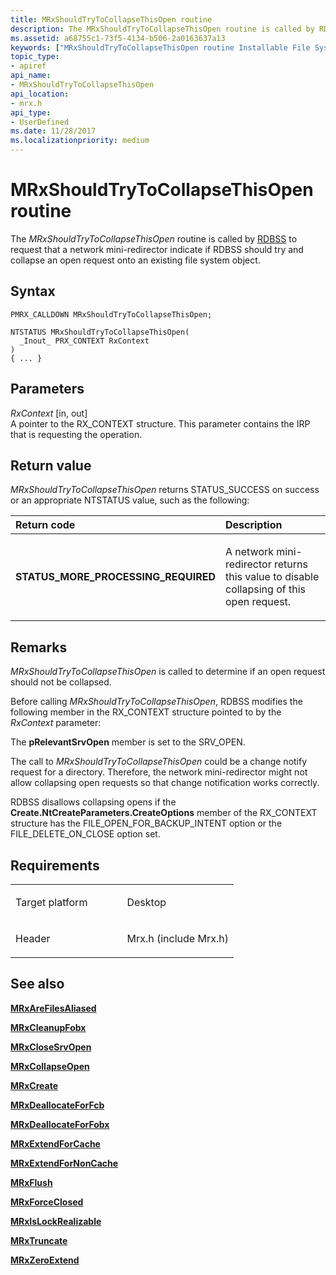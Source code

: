 ```yaml
---
title: MRxShouldTryToCollapseThisOpen routine
description: The MRxShouldTryToCollapseThisOpen routine is called by RDBSS to request that a network mini-redirector indicate if RDBSS should try and collapse an open request onto an existing file system object.
ms.assetid: a68755c1-73f5-4134-b506-2a0163637a13
keywords: ["MRxShouldTryToCollapseThisOpen routine Installable File System Drivers", "PMRX_CALLDOWN"]
topic_type:
- apiref
api_name:
- MRxShouldTryToCollapseThisOpen
api_location:
- mrx.h
api_type:
- UserDefined
ms.date: 11/28/2017
ms.localizationpriority: medium
---
```


# MRxShouldTryToCollapseThisOpen routine


The *MRxShouldTryToCollapseThisOpen* routine is called by [RDBSS](https://docs.microsoft.com/windows-hardware/drivers/ifs/the-rdbss-driver-and-library) to request that a network mini-redirector indicate if RDBSS should try and collapse an open request onto an existing file system object.

Syntax
------

```ManagedCPlusPlus
PMRX_CALLDOWN MRxShouldTryToCollapseThisOpen;

NTSTATUS MRxShouldTryToCollapseThisOpen(
  _Inout_ PRX_CONTEXT RxContext
)
{ ... }
```

Parameters
----------

*RxContext* \[in, out\]  
A pointer to the RX\_CONTEXT structure. This parameter contains the IRP that is requesting the operation.

Return value
------------

*MRxShouldTryToCollapseThisOpen* returns STATUS\_SUCCESS on success or an appropriate NTSTATUS value, such as the following:

<table>
<colgroup>
<col width="50%" />
<col width="50%" />
</colgroup>
<thead>
<tr class="header">
<th align="left">Return code</th>
<th align="left">Description</th>
</tr>
</thead>
<tbody>
<tr class="odd">
<td align="left"><strong>STATUS_MORE_PROCESSING_REQUIRED</strong></td>
<td align="left"><p>A network mini-redirector returns this value to disable collapsing of this open request.</p></td>
</tr>
</tbody>
</table>

 

Remarks
-------

*MRxShouldTryToCollapseThisOpen* is called to determine if an open request should not be collapsed.

Before calling *MRxShouldTryToCollapseThisOpen*, RDBSS modifies the following member in the RX\_CONTEXT structure pointed to by the *RxContext* parameter:

The **pRelevantSrvOpen** member is set to the SRV\_OPEN.

The call to *MRxShouldTryToCollapseThisOpen* could be a change notify request for a directory. Therefore, the network mini-redirector might not allow collapsing open requests so that change notification works correctly.

RDBSS disallows collapsing opens if the **Create.NtCreateParameters.CreateOptions** member of the RX\_CONTEXT structure has the FILE\_OPEN\_FOR\_BACKUP\_INTENT option or the FILE\_DELETE\_ON\_CLOSE option set.

Requirements
------------

<table>
<colgroup>
<col width="50%" />
<col width="50%" />
</colgroup>
<tbody>
<tr class="odd">
<td align="left"><p>Target platform</p></td>
<td align="left">Desktop</td>
</tr>
<tr class="even">
<td align="left"><p>Header</p></td>
<td align="left">Mrx.h (include Mrx.h)</td>
</tr>
</tbody>
</table>

## See also


[**MRxAreFilesAliased**](https://docs.microsoft.com/windows-hardware/drivers/ddi/mrx/nc-mrx-pmrx_chkfcb_calldown)

[**MRxCleanupFobx**](https://docs.microsoft.com/previous-versions/windows/hardware/drivers/ff549841(v=vs.85))

[**MRxCloseSrvOpen**](https://docs.microsoft.com/windows-hardware/drivers/ddi/mrx/nc-mrx-pmrx_calldown)

[**MRxCollapseOpen**](mrxcollapseopen.md)

[**MRxCreate**](mrxcreate.md)

[**MRxDeallocateForFcb**](https://docs.microsoft.com/windows-hardware/drivers/ddi/mrx/nc-mrx-pmrx_deallocate_for_fcb)

[**MRxDeallocateForFobx**](https://docs.microsoft.com/windows-hardware/drivers/ddi/mrx/nc-mrx-pmrx_deallocate_for_fobx)

[**MRxExtendForCache**](https://docs.microsoft.com/windows-hardware/drivers/ddi/mrx/nc-mrx-pmrx_extendfile_calldown)

[**MRxExtendForNonCache**](mrxextendfornoncache.md)

[**MRxFlush**](mrxflush.md)

[**MRxForceClosed**](https://docs.microsoft.com/windows-hardware/drivers/ddi/mrx/nc-mrx-pmrx_forceclosed_calldown)

[**MRxIsLockRealizable**](https://docs.microsoft.com/windows-hardware/drivers/ddi/mrx/nc-mrx-pmrx_is_lock_realizable)

[**MRxTruncate**](mrxtruncate.md)

[**MRxZeroExtend**](mrxzeroextend.md)

 

 






